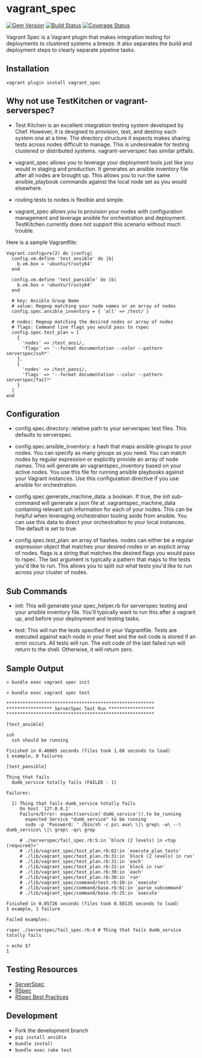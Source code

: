 # vagrant_spec

[![Gem Version](https://badge.fury.io/rb/vagrant_spec.svg)](https://badge.fury.io/rb/vagrant_spec)
[![Build Status](https://travis-ci.org/miroswan/vagrant_spec.svg?branch=master)](https://travis-ci.org/miroswan/vagrant_spec) 
[![Coverage Status](https://coveralls.io/repos/github/miroswan/vagrant_spec/badge.svg?branch=master)](https://coveralls.io/github/miroswan/vagrant_spec?branch=master)


Vagrant Spec is a Vagrant plugin that makes integration testing for deployments
to clustered systems a breeze. It also separates the build and deployment steps
to clearly separate pipeline tasks. 

## Installation

```vagrant plugin install vagrant_spec```

## Why not use TestKitchen or vagrant-serverspec?

* Test Kitchen is an excellent integration testing system developed by Chef.
However, it is designed to provision, test, and destroy each system one at a
time. The directory structure it expects makes sharing tests across nodes 
difficult to manage. This is undesireable for testing clustered or 
distributed systems. vagrant-serverspec has similar pitfalls. 

* vagrant_spec allows you to leverage your deployment tools just like you would
in staging and production. It generates an ansible inventory file after all
nodes are brought up. This allows you to run the same ansible_playbook commands
against the local node set as you would elsewhere. 

* routing tests to nodes is flexible and simple. 

* vagrant_spec allows you to provision your nodes with configuration management
and leverage ansible for orchestration and deployment. TestKitchen currently
does not support this scenario without much trouble. 

Here is a sample Vagrantfile:

```
Vagrant.configure(2) do |config|
  config.vm.define 'test_ansible' do |b|
    b.vm.box = 'ubuntu/trusty64'
  end

  config.vm.define 'test_pansible' do |b|
    b.vm.box = 'ubuntu/trusty64'
  end

  # key: Ansible Group Name
  # value: Regexp matching your node names or an array of nodes
  config.spec.ansible_inventory = { 'all' => /test/ }

  # nodes: Regexp matching the desired nodes or array of nodes
  # flags: Command line flags you would pass to rspec 
  config.spec.test_plan = [
    {
      'nodes' => /test_ansi/,
      'flags' => '--format documentation --color --pattern serverspec/ssh*'
    },
    {
      'nodes' => /test_pansi/,
      'flags' => '--format documentation --color --pattern serverspec/fail*'
    }
  ]
end
```

## Configuration

* config.spec.directory: relative path to your serverspec test files. This 
defaults to serverspec. 

* config.spec.ansible_inventory: a hash that maps ansible groups to your nodes.
You can specify as many groups as you need. You can match nodes by regular 
expression or explicitly provide an array of node names. This will generate 
an vagrantspec_inventory based on your active nodes. You use this file for 
running ansible playbooks against your Vagrant instances. Use this configuration
directive if you use ansible for orchestration. 

* config.spec.generate_machine_data: a boolean. If true, the init sub-command
will generate a json file at .vagrantspec_machine_data containing relevant
ssh information for each of your nodes. This can be helpful when leveraging
orchestration tooling aside from ansible. You can use this data to direct your
orchestration to your local instances. The default is set to true. 

* config.spec.test_plan: an array of hashes. nodes can either be a regular 
expression object that matches your desired nodes or an explicit array of 
nodes. flags is a string that matches the desired flags you would pass to
rspec. The last argument is typically a pattern that maps to the tests you'd 
like to run. This allows you to split out what tests you'd like to run across
your cluster of nodes. 

## Sub Commands

* init: This will generate your spec_helper.rb for serverspec testing and your
ansible inventory file. You'll typically want to run this after a vagrant up,
and before your deployment and testing tasks. 

* test: This will run the tests specified in your Vagrantfile. Tests are
executed against each node in your fleet and the exit code is stored if an error
occurs. All tests will run. The exit code of the last failed run will return
to the shell. Otherwise, it will return zero. 

## Sample Output

```
> bundle exec vagrant spec init

> bundle exec vagrant spec test

*******************************************************
***************** ServerSpec Test Run *****************
*******************************************************

[test_ansible]

ssh
  ssh should be running

Finished in 0.46065 seconds (files took 1.68 seconds to load)
1 example, 0 failures

[test_pansible]

Thing that fails
  dumb_service totally fails (FAILED - 1)

Failures:

  1) Thing that fails dumb_service totally fails
     On host `127.0.0.1'
     Failure/Error: expect(service('dumb_service')).to be_running
       expected Service "dumb_service" to be running
       sudo -p 'Password: ' /bin/sh -c ps\ aux\ \|\ grep\ -w\ --\ dumb_service\ \|\ grep\ -qv\ grep

     # ./serverspec/fail_spec.rb:5:in `block (2 levels) in <top (required)>'
     # ./lib/vagrant_spec/test_plan.rb:62:in `execute_plan_tests'
     # ./lib/vagrant_spec/test_plan.rb:31:in `block (2 levels) in run'
     # ./lib/vagrant_spec/test_plan.rb:31:in `each'
     # ./lib/vagrant_spec/test_plan.rb:31:in `block in run'
     # ./lib/vagrant_spec/test_plan.rb:30:in `each'
     # ./lib/vagrant_spec/test_plan.rb:30:in `run'
     # ./lib/vagrant_spec/command/test.rb:18:in `execute'
     # ./lib/vagrant_spec/command/base.rb:61:in `parse_subcommand'
     # ./lib/vagrant_spec/command/base.rb:25:in `execute'

Finished in 0.05726 seconds (files took 0.58135 seconds to load)
1 example, 1 failure

Failed examples:

rspec ./serverspec/fail_spec.rb:4 # Thing that fails dumb_service totally fails

> echo $?
1
```

## Testing Resources

* [ServerSpec](http://serverspec.org/)
* [RSpec](http://rspec.info/)
* [RSpec Best Practices](http://betterspecs.org/)

## Development

* Fork the development branch
* ```pip install ansible```
* ```bundle install```
* ```bundle exec rake test```
